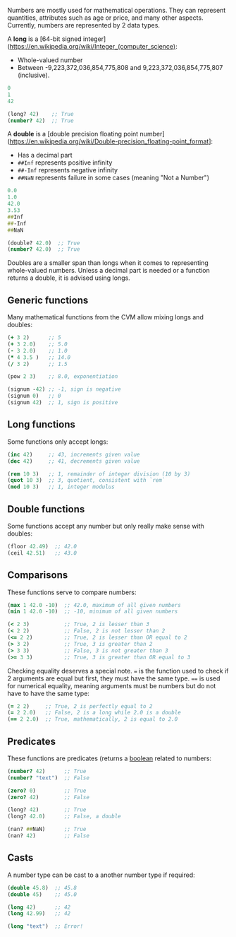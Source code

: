 Numbers are mostly used for mathematical operations. They can represent quantities, attributes such as age or price, and many other aspects.
Currently, numbers are represented by 2 data types.

A **long** is a [64-bit signed integer](https://en.wikipedia.org/wiki/Integer_(computer_science):
- Whole-valued number
- Between -9,223,372,036,854,775,808 and 9,223,372,036,854,775,807 (inclusive).

```clojure
0
1
42

(long? 42)    ;; True
(number? 42)  ;; True
```

A **double** is a [double precision floating point number](https://en.wikipedia.org/wiki/Double-precision_floating-point_format]:
- Has a decimal part
- `##Inf` represents positive infinity
- `##-Inf` represents negative infinity
- `##NaN` represents failure in some cases (meaning "Not a Number")

```clojure
0.0
1.0
42.0
3.53
##Inf
##-Inf
##NaN

(double? 42.0)  ;; True
(number? 42.0)  ;; True
```

Doubles are a smaller span than longs when it comes to representing whole-valued numbers. Unless a decimal part is needed or a function returns a double, it is advised using longs.


## Generic functions

Many mathematical functions from the CVM allow mixing longs and doubles:

```clojure
(+ 3 2)      ;; 5
(+ 3 2.0)    ;; 5.0
(- 3 2.0)    ;; 1.0
(* 4 3.5 )   ;; 14.0
(/ 3 2)      ;; 1.5

(pow 2 3)    ;; 8.0, exponentiation

(signum -42) ;; -1, sign is negative
(signum 0)   ;; 0
(signum 42)  ;; 1, sign is positive
```


## Long functions

Some functions only accept longs:

```clojure
(inc 42)     ;; 43, increments given value
(dec 42)     ;; 41, decrements given value

(rem 10 3)   ;; 1, remainder of integer division (10 by 3)
(quot 10 3)  ;; 3, quotient, consistent with `rem`
(mod 10 3)   ;; 1, integer modulus
```


## Double functions

Some functions accept any number but only really make sense with doubles:

```clojure
(floor 42.49)  ;; 42.0
(ceil 42.51)   ;; 43.0
```


## Comparisons

These functions serve to compare numbers:

```clojure
(max 1 42.0 -10)  ;; 42.0, maximum of all given numbers
(min 1 42.0 -10)  ;; -10, minimum of all given numbers

(< 2 3)           ;; True, 2 is lesser than 3
(< 2 2)           ;; False, 2 is not lesser than 2
(<= 2 2)          ;; True, 2 is lesser than OR equal to 2
(> 3 2)           ;; True, 3 is greater than 2
(> 3 3)           ;; False, 3 is not greater than 3
(>= 3 3)          ;; True, 3 is greater than OR equal to 3
```

Checking equality deserves a special note. `=` is the function used to check if 2 arguments are equal but first, they must have the same type. `==` is used for numerical equality, meaning arguments must be numbers
but do not have to have the same type:

```clojure
(= 2 2)     ;; True, 2 is perfectly equal to 2
(= 2 2.0)   ;; False, 2 is a long while 2.0 is a double
(== 2 2.0)  ;; True, mathematically, 2 is equal to 2.0
```


## Predicates

These functions are predicates (returns a [boolean](/cvm/data-types/boolean) related to numbers:

```clojure
(number? 42)      ;; True
(number? "text")  ;; False

(zero? 0)         ;; True
(zero? 42)        ;; False

(long? 42)        ;; True
(long? 42.0)      ;; False, a double

(nan? ##NaN)      ;; True
(nan? 42)         ;; False
```


## Casts

A number type can be cast to a another number type if required:

```clojure
(double 45.8)  ;; 45.8
(double 45)    ;; 45.0

(long 42)      ;; 42
(long 42.99)   ;; 42

(long "text")  ;; Error!
```
